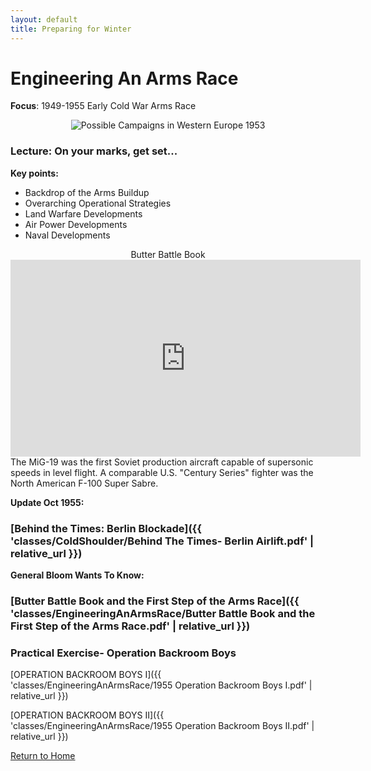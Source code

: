 ```yaml
---
layout: default
title: Preparing for Winter
---
```


# Engineering An Arms Race

**Focus**: 1949-1955 Early Cold War Arms Race

<div style="text-align: center;">
  <img src="{{ 'classes/EngineeringAnArmsRace/MIG-19.jpeg' | relative_url }}" alt="Possible Campaigns in Western Europe 1953" style="max-width: 80%; height: auto;">
</div>


### Lecture: On your marks, get set...

**Key points:**
- Backdrop of the Arms Buildup
- Overarching Operational Strategies
- Land Warfare Developments 
- Air Power Developments 
- Naval Developments

<div style="text-align: center;">
Butter Battle Book
<iframe width="560" height="315" src="https://www.youtube.com/embed/PQsPq4y7Q20?si=Pa5cG24SZYnYQbzV" title="YouTube video player" frameborder="0" allow="accelerometer; autoplay; clipboard-write; encrypted-media; gyroscope; picture-in-picture; web-share" referrerpolicy="strict-origin-when-cross-origin" allowfullscreen></iframe>
</div> 
 The MiG-19 was the first Soviet production aircraft capable of supersonic speeds in level flight. A comparable U.S. "Century Series" fighter was the North American F-100 Super Sabre.

**Update Oct 1955:**  
### [Behind the Times: Berlin Blockade]({{ 'classes/ColdShoulder/Behind The Times- Berlin Airlift.pdf' | relative_url }})   

  **General Bloom Wants To Know:**  
### [Butter Battle Book and the First Step of the Arms Race]({{ 'classes/EngineeringAnArmsRace/Butter Battle Book and the First Step of the Arms Race.pdf' | relative_url }})   

  


### Practical Exercise- Operation Backroom Boys
[OPERATION BACKROOM BOYS I]({{ 'classes/EngineeringAnArmsRace/1955 Operation Backroom Boys I.pdf' | relative_url }})    

[OPERATION BACKROOM BOYS II]({{ 'classes/EngineeringAnArmsRace/1955 Operation Backroom Boys II.pdf' | relative_url }})     

    


[Return to Home](../)
